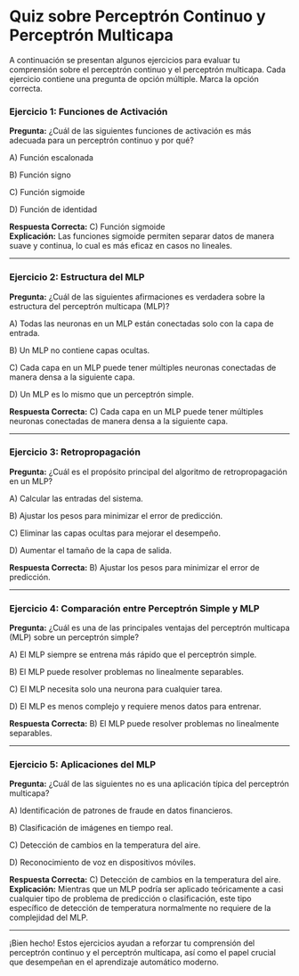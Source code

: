# Quiz sobre Perceptrón Continuo y Perceptrón Multicapa

A continuación se presentan algunos ejercicios para evaluar tu comprensión sobre el perceptrón continuo y el perceptrón multicapa. Cada ejercicio contiene una pregunta de opción múltiple. Marca la opción correcta.

### Ejercicio 1: Funciones de Activación
**Pregunta:** ¿Cuál de las siguientes funciones de activación es más adecuada para un perceptrón continuo y por qué?

A) Función escalonada

B) Función signo

C) Función sigmoide

D) Función de identidad

**Respuesta Correcta:** C) Función sigmoide  
**Explicación:** Las funciones sigmoide permiten separar datos de manera suave y continua, lo cual es más eficaz en casos no lineales.

---

### Ejercicio 2: Estructura del MLP
**Pregunta:** ¿Cuál de las siguientes afirmaciones es verdadera sobre la estructura del perceptrón multicapa (MLP)?

A) Todas las neuronas en un MLP están conectadas solo con la capa de entrada.

B) Un MLP no contiene capas ocultas.

C) Cada capa en un MLP puede tener múltiples neuronas conectadas de manera densa a la siguiente capa.

D) Un MLP es lo mismo que un perceptrón simple.

**Respuesta Correcta:** C) Cada capa en un MLP puede tener múltiples neuronas conectadas de manera densa a la siguiente capa.

---

### Ejercicio 3: Retropropagación
**Pregunta:** ¿Cuál es el propósito principal del algoritmo de retropropagación en un MLP?

A) Calcular las entradas del sistema.

B) Ajustar los pesos para minimizar el error de predicción.

C) Eliminar las capas ocultas para mejorar el desempeño.

D) Aumentar el tamaño de la capa de salida.

**Respuesta Correcta:** B) Ajustar los pesos para minimizar el error de predicción.

---

### Ejercicio 4: Comparación entre Perceptrón Simple y MLP
**Pregunta:** ¿Cuál es una de las principales ventajas del perceptrón multicapa (MLP) sobre un perceptrón simple?

A) El MLP siempre se entrena más rápido que el perceptrón simple.

B) El MLP puede resolver problemas no linealmente separables.

C) El MLP necesita solo una neurona para cualquier tarea.

D) El MLP es menos complejo y requiere menos datos para entrenar.

**Respuesta Correcta:** B) El MLP puede resolver problemas no linealmente separables.

---

### Ejercicio 5: Aplicaciones del MLP
**Pregunta:** ¿Cuál de las siguientes no es una aplicación típica del perceptrón multicapa?

A) Identificación de patrones de fraude en datos financieros.

B) Clasificación de imágenes en tiempo real.

C) Detección de cambios en la temperatura del aire.

D) Reconocimiento de voz en dispositivos móviles.

**Respuesta Correcta:** C) Detección de cambios en la temperatura del aire.
**Explicación:** Mientras que un MLP podría ser aplicado teóricamente a casi cualquier tipo de problema de predicción o clasificación, este tipo específico de detección de temperatura normalmente no requiere de la complejidad del MLP.

---

¡Bien hecho! Estos ejercicios ayudan a reforzar tu comprensión del perceptrón continuo y el perceptrón multicapa, así como el papel crucial que desempeñan en el aprendizaje automático moderno.